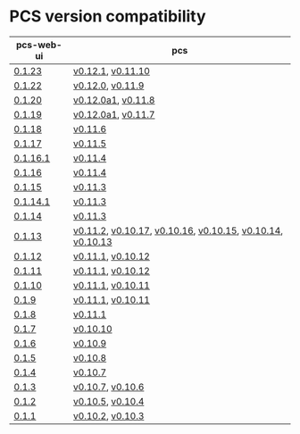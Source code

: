 # PCS version compatibility
| pcs-web-ui | pcs |
|------------|-----|
|[0.1.23]|[v0.12.1], [v0.11.10]|
|[0.1.22]|[v0.12.0], [v0.11.9]|
|[0.1.20]|[v0.12.0a1], [v0.11.8]|
|[0.1.19]|[v0.12.0a1], [v0.11.7]|
|[0.1.18]|[v0.11.6]|
|[0.1.17]|[v0.11.5]|
|[0.1.16.1]|[v0.11.4]|
|[0.1.16]|[v0.11.4]|
|[0.1.15]|[v0.11.3]|
|[0.1.14.1]|[v0.11.3]|
|[0.1.14]|[v0.11.3]|
|[0.1.13]|[v0.11.2], [v0.10.17], [v0.10.16], [v0.10.15], [v0.10.14], [v0.10.13]|
|[0.1.12]|[v0.11.1], [v0.10.12]|
|[0.1.11]|[v0.11.1], [v0.10.12]|
|[0.1.10]|[v0.11.1], [v0.10.11]|
|[0.1.9]|[v0.11.1], [v0.10.11]|
|[0.1.8]|[v0.11.1]|
|[0.1.7]|[v0.10.10]|
|[0.1.6]|[v0.10.9]|
|[0.1.5]|[v0.10.8]|
|[0.1.4]|[v0.10.7]|
|[0.1.3]|[v0.10.7], [v0.10.6]|
|[0.1.2]|[v0.10.5], [v0.10.4]|
|[0.1.1]|[v0.10.2], [v0.10.3]|

[0.1.23]: https://github.com/ClusterLabs/pcs-web-ui/releases/tag/0.1.23
[0.1.22]: https://github.com/ClusterLabs/pcs-web-ui/releases/tag/0.1.22
[0.1.20]: https://github.com/ClusterLabs/pcs-web-ui/releases/tag/0.1.20
[0.1.19]: https://github.com/ClusterLabs/pcs-web-ui/releases/tag/0.1.19
[0.1.18]: https://github.com/ClusterLabs/pcs-web-ui/releases/tag/0.1.18
[0.1.17]: https://github.com/ClusterLabs/pcs-web-ui/releases/tag/0.1.17
[0.1.16.1]: https://github.com/ClusterLabs/pcs-web-ui/releases/tag/0.1.16.1
[0.1.16]: https://github.com/ClusterLabs/pcs-web-ui/releases/tag/0.1.16
[0.1.15]: https://github.com/ClusterLabs/pcs-web-ui/releases/tag/0.1.15
[0.1.14.1]: https://github.com/ClusterLabs/pcs-web-ui/releases/tag/0.1.14.1
[0.1.14]: https://github.com/ClusterLabs/pcs-web-ui/releases/tag/0.1.14
[0.1.13]: https://github.com/ClusterLabs/pcs-web-ui/releases/tag/0.1.13
[0.1.12]: https://github.com/ClusterLabs/pcs-web-ui/releases/tag/0.1.12
[0.1.11]: https://github.com/ClusterLabs/pcs-web-ui/releases/tag/0.1.11
[0.1.10]: https://github.com/ClusterLabs/pcs-web-ui/releases/tag/0.1.10
[0.1.9]: https://github.com/ClusterLabs/pcs-web-ui/releases/tag/0.1.9
[0.1.8]: https://github.com/ClusterLabs/pcs-web-ui/releases/tag/0.1.8
[0.1.7]: https://github.com/ClusterLabs/pcs-web-ui/releases/tag/0.1.7
[0.1.6]: https://github.com/ClusterLabs/pcs-web-ui/releases/tag/0.1.6
[0.1.5]: https://github.com/ClusterLabs/pcs-web-ui/releases/tag/0.1.5
[0.1.4]: https://github.com/ClusterLabs/pcs-web-ui/releases/tag/0.1.4
[0.1.3]: https://github.com/ClusterLabs/pcs-web-ui/releases/tag/0.1.3
[0.1.2]: https://github.com/ClusterLabs/pcs-web-ui/releases/tag/0.1.2
[0.1.1]: https://github.com/ClusterLabs/pcs-web-ui/releases/tag/0.1.1
[v0.12.1]: https://github.com/ClusterLabs/pcs/releases/tag/v0.12.1
[v0.11.10]: https://github.com/ClusterLabs/pcs/releases/tag/v0.11.10
[v0.12.0]: https://github.com/ClusterLabs/pcs/releases/tag/v0.12.0
[v0.11.9]: https://github.com/ClusterLabs/pcs/releases/tag/v0.11.9
[v0.12.0a1]: https://github.com/ClusterLabs/pcs/releases/tag/v0.12.0a1
[v0.11.8]: https://github.com/ClusterLabs/pcs/releases/tag/v0.11.8
[v0.11.7]: https://github.com/ClusterLabs/pcs/releases/tag/v0.11.7
[v0.11.6]: https://github.com/ClusterLabs/pcs/releases/tag/v0.11.6
[v0.11.5]: https://github.com/ClusterLabs/pcs/releases/tag/v0.11.5
[v0.11.4]: https://github.com/ClusterLabs/pcs/releases/tag/v0.11.4
[v0.11.3]: https://github.com/ClusterLabs/pcs/releases/tag/v0.11.3
[v0.11.2]: https://github.com/ClusterLabs/pcs/releases/tag/v0.11.2
[v0.10.17]: https://github.com/ClusterLabs/pcs/releases/tag/v0.10.17
[v0.10.16]: https://github.com/ClusterLabs/pcs/releases/tag/v0.10.16
[v0.10.15]: https://github.com/ClusterLabs/pcs/releases/tag/v0.10.15
[v0.10.14]: https://github.com/ClusterLabs/pcs/releases/tag/v0.10.14
[v0.10.13]: https://github.com/ClusterLabs/pcs/releases/tag/v0.10.13
[v0.11.1]: https://github.com/ClusterLabs/pcs/releases/tag/v0.11.1
[v0.10.12]: https://github.com/ClusterLabs/pcs/releases/tag/v0.10.12
[v0.10.11]: https://github.com/ClusterLabs/pcs/releases/tag/v0.10.11
[v0.10.10]: https://github.com/ClusterLabs/pcs/releases/tag/v0.10.10
[v0.10.9]: https://github.com/ClusterLabs/pcs/releases/tag/v0.10.9
[v0.10.8]: https://github.com/ClusterLabs/pcs/releases/tag/v0.10.8
[v0.10.7]: https://github.com/ClusterLabs/pcs/releases/tag/v0.10.7
[v0.10.6]: https://github.com/ClusterLabs/pcs/releases/tag/v0.10.6
[v0.10.5]: https://github.com/ClusterLabs/pcs/releases/tag/v0.10.5
[v0.10.4]: https://github.com/ClusterLabs/pcs/releases/tag/v0.10.4
[v0.10.2]: https://github.com/ClusterLabs/pcs/releases/tag/v0.10.2
[v0.10.3]: https://github.com/ClusterLabs/pcs/releases/tag/v0.10.3
